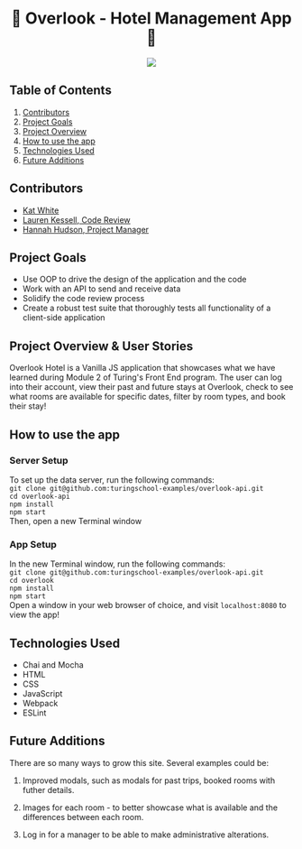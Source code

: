 <h1 align="center"> 🧳 Overlook - Hotel Management App 🧳 </h1>

<p align="center"><img src=https://media.giphy.com/media/o1z5JcQ1ahHI0gr9gs/giphy.gif ></p>

## Table of Contents
1. [Contributors](https://github.com/k-atwhite/overlook/blob/main/README.md#contributors)
2. [Project Goals](https://github.com/k-atwhite/overlook/blob/main/README.md#project-goals)
3. [Project Overview](https://github.com/k-atwhite/overlook/blob/main/README.md#project-overview)
4. [How to use the app](https://github.com/k-atwhite/overlook/blob/main/README.md#how-to-use-the-app)
5. [Technologies Used](https://github.com/k-atwhite/overlook/blob/main/README.md#technologies-used)
6. [Future Additions](https://github.com/k-atwhite/overlook/blob/main/README.md#future-additions)

## Contributors
- [Kat White](https://github.com/k-atwhite)
- [Lauren Kessell, Code Review](https://github.com/LKessell)
- [Hannah Hudson, Project Manager](https://github.com/hannahhch)

## Project Goals
- Use OOP to drive the design of the application and the code
- Work with an API to send and receive data
- Solidify the code review process
- Create a robust test suite that thoroughly tests all functionality of a client-side application


## Project Overview & User Stories
Overlook Hotel is a Vanilla JS application that showcases what we have learned during Module 2 of Turing's Front End program. The user can log into their account, view their past and future stays at Overlook, check to see what rooms are available for specific dates, filter by room types, and book their stay!

## How to use the app
### Server Setup
To set up the data server, run the following commands:  
`git clone git@github.com:turingschool-examples/overlook-api.git`  
`cd overlook-api`  
`npm install`  
`npm start`  
Then, open a new Terminal window

### App Setup
In the new Terminal window, run the following commands:  
`git clone git@github.com:turingschool-examples/overlook-api.git`  
`cd overlook`  
`npm install`  
`npm start`  
Open a window in your web browser of choice, and visit `localhost:8080` to view the app!


## Technologies Used
* Chai and Mocha
* HTML
* CSS
* JavaScript
* Webpack
* ESLint


## Future Additions
There are so many ways to grow this site. Several examples could be:
1. Improved modals, such as modals for past trips, booked rooms with futher details. 

2. Images for each room - to better showcase what is available and the differences between each room.

3. Log in for a manager to be able to make administrative alterations.

